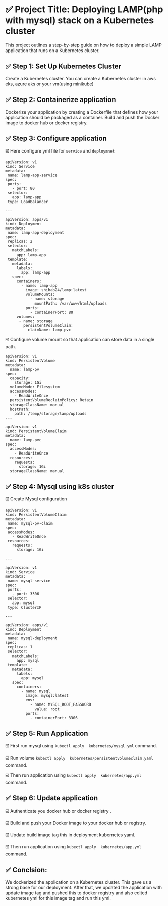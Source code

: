 #  ✅ Project Title: Deploying LAMP(php with mysql) stack on a Kubernetes cluster
This project outlines a step-by-step guide on how to deploy a simple LAMP application that runs on a Kubernetes cluster.


## ✅ Step 1: Set Up Kubernetes Cluster
Create a Kubernetes cluster. You can create a Kubernetes cluster in aws eks, azure aks or your vm(using minikube)

## ✅ Step 2: Containerize application
Dockerize your application by creating a Dockerfile that defines how your application should be packaged as a container. Build and push the Docker image to docker hub or docker registry.

## ✅ Step 3: Configure application

 ☑️ Here configure yml file  for `` service `` and `` deploymnet ``
 
 ```
apiVersion: v1
kind: Service
metadata:
  name: lamp-app-service
spec:
  ports:
    - port: 80
  selector:
    app: lamp-app
  type: LoadBalancer

---

apiVersion: apps/v1
kind: Deployment
metadata:
  name: lamp-app-deployment
spec:
  replicas: 2
  selector:
    matchLabels:
      app: lamp-app
  template:
    metadata:
      labels:
        app: lamp-app
    spec:
      containers:
        - name: lamp-app
          image: shihab24/lamp:latest
          volumeMounts:
            - name: storage
              mountPath: /var/www/html/uploads
          ports:
            - containerPort: 80
      volumes:
       - name: storage
         persistentVolumeClaim:
           claimName: lamp-pvc

```
☑️ Configure volume mount so that application can store data in a single path.

```
apiVersion: v1
kind: PersistentVolume
metadata:
  name: lamp-pv
spec:
  capacity:
    storage: 1Gi
  volumeMode: Filesystem
  accessModes:
    - ReadWriteOnce
  persistentVolumeReclaimPolicy: Retain
  storageClassName: manual
  hostPath:
    path: /temp/storage/lamp/uploads
---

apiVersion: v1
kind: PersistentVolumeClaim
metadata:
  name: lamp-pvc
spec:
  accessModes:
    - ReadWriteOnce
  resources:
    requests:
      storage: 1Gi
  storageClassName: manual

```

## ✅ Step 4: Mysql using k8s cluster

 ☑️ Create Mysql configuration
 
 ```
apiVersion: v1
kind: PersistentVolumeClaim
metadata:
  name: mysql-pv-claim
spec:
  accessModes:
    - ReadWriteOnce
  resources:
    requests:
      storage: 1Gi

---

apiVersion: v1
kind: Service
metadata:
  name: mysql-service
spec:
  ports:
    - port: 3306
  selector:
    app: mysql
  type: ClusterIP

---

apiVersion: apps/v1
kind: Deployment
metadata:
  name: mysql-deployment
spec:
  replicas: 1
  selector:
    matchLabels:
      app: mysql
  template:
    metadata:
      labels:
        app: mysql
    spec:
      containers:
        - name: mysql
          image: mysql:latest
          env:
            - name: MYSQL_ROOT_PASSWORD
              value: root
          ports:
            - containerPort: 3306

```

## ✅ Step 5: Run Application
☑️ First run mysql using `` kubectl apply  kubernetes/mysql.yml `` command.

☑️ Run volume `` kubectl apply  kubernetes/persistentvolumeclaim.yaml `` command.

☑️ Then run application using `` kubectl apply  kubernetes/app.yml `` command.

## ✅ Step 6: Update application
☑️ Authenticate you docker hub or docker registry .

☑️ Build and push your Docker image to your docker hub or registry.

☑️ Update build image tag this in deployment kubernetes yaml.

☑️ Then run application using `` kubectl apply  kubernetes/app.yml `` command.

## ✅ Conclsion: 
We dockerized the application on a Kubernetes cluster. This gave us a strong base for our deployment. After that, we updated the application with update image tag and pushed this to docker registry and also edited kubernetes yml for this image tag and run this yml.
